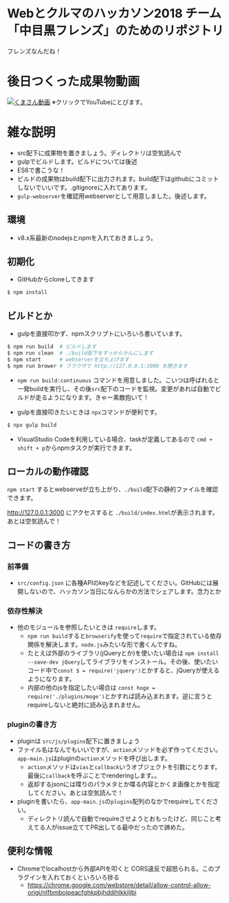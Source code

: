 Webとクルマのハッカソン2018 チーム「中目黒フレンズ」のためのリポジトリ
===========================================================

フレンズなんだね！

後日つくった成果物動画
==================

[![くまさん動画](https://img.youtube.com/vi/V26lSXpiMm8/0.jpg)](https://www.youtube.com/watch?v=V26lSXpiMm8) ※クリックでYouTubeにとびます。

雑な説明
=======

* src配下に成果物を置きましょう。ディレクトリは空気読んで
* gulpでビルドします。ビルドについては後述
* ES6で書こうな！
* ビルドの成果物はbuild配下に出力されます。build配下はgithubにコミットしないでいいです。.gitignoreに入れてあります。
* `gulp-webserver`を確認用webserverとして用意しました。後述します。

環境
----

* v8.x系最新のnodejsとnpmを入れておきましょう。

初期化
------

* GitHubからcloneしてきます

```sh
$ npm install
```

ビルドとか
------

* gulpを直接叩かず、npmスクリプトにいろいろ書いています。

```sh
$ npm run build  # ビルドします
$ npm run clean  # ./build配下をすっからかんにします
$ npm start      # webserverを立ち上げます
$ npm run brower # ブラウザで http://127.0.0.1:3000 を開きます
```

* `npm run build:continuous` コマンドを用意しました。こいつは呼ばれると一発buildを実行し、その後`src`配下のコードを監視。変更があれば自動でビルドが走るようになります。きゃー素敵抱いて！

* gulpを直接叩きたいときは `npx`コマンドが便利です。

```sh
$ npx gulp build
```

* VisualStudio Codeを利用している場合、taskが定義してあるので `cmd + shift + p`からnpmタスクが実行できます。

ローカルの動作確認
-------

`npm start` するとwebserveが立ち上がり、`./build`配下の静的ファイルを確認できます。

http://127.0.0.1:3000 にアクセスすると `./build/index.html`が表示されます。あとは空気読んで！

コードの書き方
------------

### 前準備

* `src/config.json` に各種APIのkeyなどを記述してください。GitHubには展開しないので、ハッカソン当日になんらかの方法でシェアします。念力とか

### 依存性解決

* 他のモジュールを参照したいときは `require`します。
  * `npm run build`すると`browserify`を使って`require`で指定されている依存関係を解決します。`node.js`みたいな形で書くんですね。
  * たとえば外部のライブラリ(jQueryとか)を使いたい場合は `npm install --save-dev jQuery`してライブラリをインストール。その後、使いたいコード中で`const $ = require('jquery')`とかすると、jQueryが使えるようになります。
  * 内部の他のjsを指定したい場合は `const hoge = require('./plugins/moge')`とかすれば読み込まれます。逆に言うとrequireしないと絶対に読み込まれません。

### pluginの書き方

* pluginは `src/js/plugins`配下に置きましょう
* ファイル名はなんでもいいですが、`action`メソッドを必ず作ってください。`app-main.js`はpluginの`action`メソッドを呼び出します。
  * `action`メソッドは`vias`と`callback`いうオブジェクトを引数にとります。最後に`callback`を呼ぶことでrenderingします。。
  * 返却するjsonには喋りのパラメタとか喋る内容とかくま画像とかを指定してください。あとは空気読んで！
* pluginを書いたら、`app-main.js`の`plugins`配列のなかでrequireしてください。
  * ディレクトリ読んで自動でrequireさせようとおもったけど、同じこと考えてる人がissue立ててPR出してる最中だったので諦めた。

便利な情報
--------

* Chromeでlocalhostから外部APIを叩くと CORS違反で超怒られる。このプラグインを入れておくといろいろ捗る
  * https://chrome.google.com/webstore/detail/allow-control-allow-origi/nlfbmbojpeacfghkpbjhddihlkkiljbi

